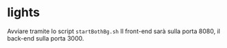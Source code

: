 # lights
Avviare tramite lo script ```startBothBg.sh```
Il front-end sarà sulla porta 8080, il back-end sulla porta 3000.
